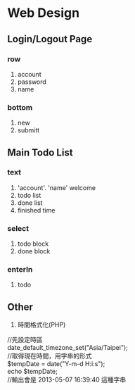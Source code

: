 # Web Design

## Login/Logout Page
### row
1. account
2. password
3. name
### bottom
1. new
2. submitt

## Main Todo List

### text
1. 'account'. 'name' welcome
2. todo list
3. done list
4. finished time

### select
1. todo block
2. done block

### enterIn
1. todo



## Other
1. 時間格式化(PHP)

//先設定時區
<br>date_default_timezone_set("Asia/Taipei");<br>
//取得現在時間，用字串的形式
<br>$tempDate = date("Y-m-d H:i:s");<br>
echo $tempDate;<br>
//輸出會是 2013-05-07 16:39:40 這種字串<br>